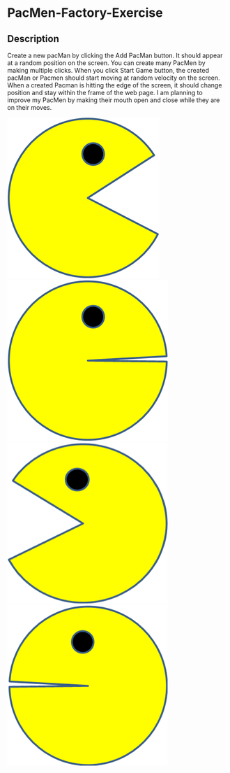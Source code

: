 # PacMen-Factory-Exercise
## Description
Create a new pacMan by clicking the Add PacMan button. It should appear at a random position on the screen. You can create many PacMen by making multiple clicks. When you click Start Game button, the created pacMan or Pacmen should start moving at random velocity on the screen. When a created Pacman is hitting the edge of the screen, it should change position and stay within the frame of the web page. 
I am planning to improve my PacMen by making their mouth open and close while they are on their moves.

![](images/PacMan1.png) ![](images/PacMan2.png)
![](images/PacMan3.png) ![](images/PacMan4.png)
